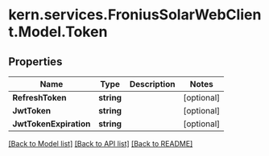 # kern.services.FroniusSolarWebClient.Model.Token

## Properties

Name | Type | Description | Notes
------------ | ------------- | ------------- | -------------
**RefreshToken** | **string** |  | [optional] 
**JwtToken** | **string** |  | [optional] 
**JwtTokenExpiration** | **string** |  | [optional] 

[[Back to Model list]](../README.md#documentation-for-models) [[Back to API list]](../README.md#documentation-for-api-endpoints) [[Back to README]](../README.md)

